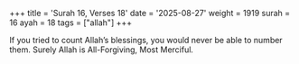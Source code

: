+++
title = 'Surah 16, Verses 18'
date = '2025-08-27'
weight = 1919
surah = 16
ayah = 18
tags = ["allah"]
+++

If you tried to count Allah’s blessings, you would never be able to number them. Surely Allah is All-Forgiving, Most Merciful.